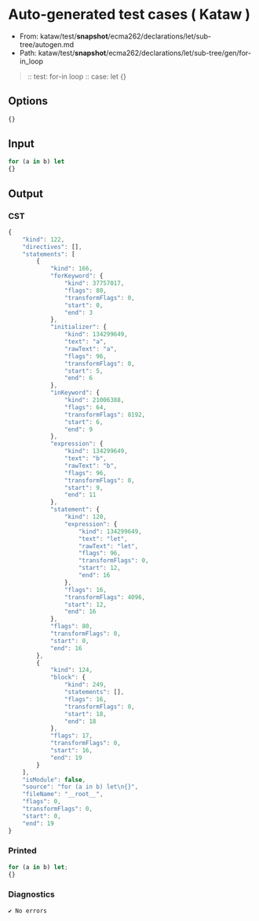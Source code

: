 # Auto-generated test cases ( Kataw )
- From: kataw/test/__snapshot__/ecma262/declarations/let/sub-tree/autogen.md
- Path: kataw/test/__snapshot__/ecma262/declarations/let/sub-tree/gen/for-in_loop
> :: test: for-in loop
> :: case: let
>          {}
## Options

`````js
{}
`````
## Input

`````js
for (a in b) let
{}
`````
## Output

### CST

```javascript
{
    "kind": 122,
    "directives": [],
    "statements": [
        {
            "kind": 166,
            "forKeyword": {
                "kind": 37757017,
                "flags": 80,
                "transformFlags": 0,
                "start": 0,
                "end": 3
            },
            "initializer": {
                "kind": 134299649,
                "text": "a",
                "rawText": "a",
                "flags": 96,
                "transformFlags": 0,
                "start": 5,
                "end": 6
            },
            "inKeyword": {
                "kind": 21006388,
                "flags": 64,
                "transformFlags": 8192,
                "start": 6,
                "end": 9
            },
            "expression": {
                "kind": 134299649,
                "text": "b",
                "rawText": "b",
                "flags": 96,
                "transformFlags": 0,
                "start": 9,
                "end": 11
            },
            "statement": {
                "kind": 120,
                "expression": {
                    "kind": 134299649,
                    "text": "let",
                    "rawText": "let",
                    "flags": 96,
                    "transformFlags": 0,
                    "start": 12,
                    "end": 16
                },
                "flags": 16,
                "transformFlags": 4096,
                "start": 12,
                "end": 16
            },
            "flags": 80,
            "transformFlags": 0,
            "start": 0,
            "end": 16
        },
        {
            "kind": 124,
            "block": {
                "kind": 249,
                "statements": [],
                "flags": 16,
                "transformFlags": 0,
                "start": 18,
                "end": 18
            },
            "flags": 17,
            "transformFlags": 0,
            "start": 16,
            "end": 19
        }
    ],
    "isModule": false,
    "source": "for (a in b) let\n{}",
    "fileName": "__root__",
    "flags": 0,
    "transformFlags": 0,
    "start": 0,
    "end": 19
}
```

### Printed

```javascript
for (a in b) let;
{}

```

### Diagnostics

```javascript
✔ No errors
```

